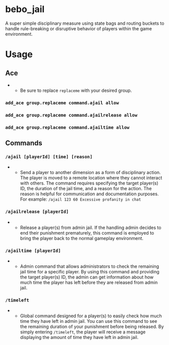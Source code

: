 # bebo_jail

A super simple disciplinary measure using state bags and routing buckets to handle rule-breaking or disruptive behavior of players within the game environment.

# Usage 

## Ace

- - Be sure to replace `replaceme` with your desired group.
### `add_ace group.replaceme command.ajail allow`

### `add_ace group.replaceme command.ajailrelease allow`

### `add_ace group.replaceme command.ajailtime allow`

## Commands

### `/ajail [playerId] [time] [reason]`
- - Send a player to another dimension as a form of disciplinary action. The player is moved to a remote location where they cannot interact with others. The command requires specifying the target player(s) ID, the duration of the jail time, and a reason for the action. The reason is helpful for communication and documentation purposes. For example: `/ajail 123 60 Excessive profanity in chat`

### `/ajailrelease [playerId]`
- - Release a player(s) from admin jail. If the handling admin decides to end their punishment prematurely, this command is employed to bring the player back to the normal gameplay environment.

### `/ajailtime [playerId]`
- - Admin command that allows administrators to check the remaining jail time for a specific player. By using this command and providing the target player(s) ID, the admin can get information about how much time the player has left before they are released from admin jail.

### `/timeleft`
- - Global command designed for a player(s) to easily check how much time they have left in admin jail. You can use this command to see the remaining duration of your punishment before being released. By simply entering `/timeleft`, the player will receive a message displaying the amount of time they have left in admin jail.